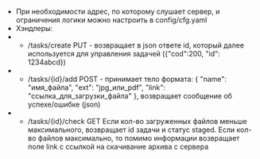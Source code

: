 - При необходимости адрес, по которому слушает сервер, и ограничения логики можно настроить в config/cfg.yaml
- Хэндлеры:
- - /tasks/create PUT - возвращает в json ответе id, который далее используется для управления задачей ({"cod":200, "id": 1234abcd})
- - /tasks/{id}/add POST - принимает тело формата: 
{
    "name": "имя_файла",
    "ext": "jpg_или_pdf",
    "link": "ссылка_для_загрузки_файла"
}, возвращает сообщение об успехе/ошибке (json)
- - /tasks/{id}/check GET Если кол-во загруженных файлов меньше максимального, возвращает id задачи и статус staged. Если кол-во файлов максимально, то помимо информации возвращает поле link c ссылкой на скачивание архива с сервера